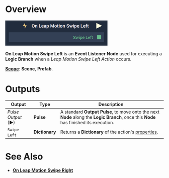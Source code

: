# Overview

![The On Leap Motion Swipe Left Node.](../../../.gitbook/assets/onleapmotionswipeleft.png)

**On Leap Motion Swipe Left** is an **Event Listener** **Node** used for executing a **Logic Branch** when a *Leap Motion Swipe Left Action* occurs.

[**Scope**](../../overview.md#scopes): **Scene**, **Prefab**.


# Outputs

|Output|Type|Description|
|---|---|---|
|*Pulse Output* (►)|**Pulse**|A standard **Output Pulse**, to move onto the next **Node** along the **Logic Branch**, once this **Node** has finished its execution.|
| `Swipe Left` | **Dictionary** |Returns a **Dictionary** of the action's [properties](README.md#properties).|

# See Also

* [**On Leap Motion Swipe Right**](on-leapmotion-swipe-right.md)

